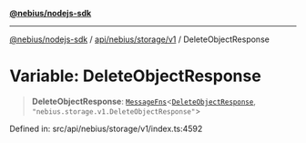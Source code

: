 [**@nebius/nodejs-sdk**](../../../../../README.md)

---

[@nebius/nodejs-sdk](../../../../../README.md) / [api/nebius/storage/v1](../README.md) / DeleteObjectResponse

# Variable: DeleteObjectResponse

> **DeleteObjectResponse**: [`MessageFns`](../../../../../runtime/protos/core/interfaces/MessageFns.md)\<[`DeleteObjectResponse`](../interfaces/DeleteObjectResponse.md), `"nebius.storage.v1.DeleteObjectResponse"`\>

Defined in: src/api/nebius/storage/v1/index.ts:4592
